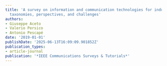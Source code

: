```yaml
---
title: 'A survey on information and communication technologies for industry 4.0: State-of-the-art,
  taxonomies, perspectives, and challenges'
authors:
- Giuseppe Aceto
- Valerio Persico
- Antonio Pescapé
date: '2019-01-01'
publishDate: '2025-06-13T16:09:09.901852Z'
publication_types:
- article-journal
publication: '*IEEE Communications Surveys & Tutorials*'
---
```

